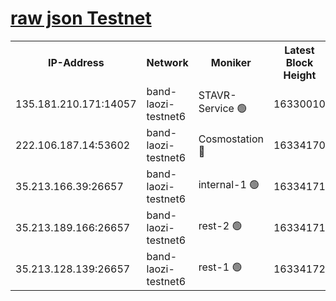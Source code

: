 
[raw json Testnet](https://rpc-check.bandt.stavr.tech/bandt/rpcbandt_result.json)
=

<table><tr><th>IP-Address</th><th>Network</th><th>Moniker</th><th>Latest Block Height</th><th>Earliest Block Height</th><th>Catching Up</th><th>Tx Index</th><th>Voting Power</th><th>Scan Time</th></tr><tr><td>135.181.210.171:14057</td><td>band-laozi-testnet6</td><td>STAVR-Service 🟢</td><td>16330010</td><td>15322501</td><td>False</td><td>on</td><td>0</td><td>2024-02-29T17:17:24.337998711UTC</td></tr><tr><td>222.106.187.14:53602</td><td>band-laozi-testnet6</td><td>Cosmostation 🔴</td><td>16334170</td><td>15423001</td><td>False</td><td>on</td><td>2203655</td><td>2024-02-29T17:17:25.734805106UTC</td></tr><tr><td>35.213.166.39:26657</td><td>band-laozi-testnet6</td><td>internal-1 🟢</td><td>16334171</td><td>16234171</td><td>False</td><td>on</td><td>0</td><td>2024-02-29T17:17:26.600824605UTC</td></tr><tr><td>35.213.189.166:26657</td><td>band-laozi-testnet6</td><td>rest-2 🟢</td><td>16334171</td><td>16234171</td><td>False</td><td>on</td><td>0</td><td>2024-02-29T17:17:27.488608648UTC</td></tr><tr><td>35.213.128.139:26657</td><td>band-laozi-testnet6</td><td>rest-1 🟢</td><td>16334172</td><td>16234172</td><td>False</td><td>on</td><td>0</td><td>2024-02-29T17:17:28.377263058UTC</td></tr></table>
